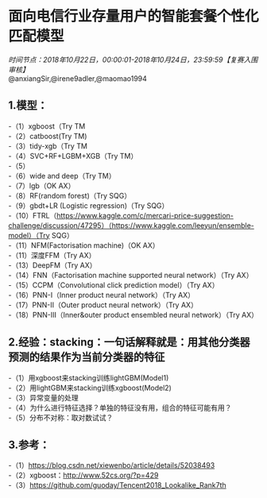 # 面向电信行业存量用户的智能套餐个性化匹配模型
*时间节点：2018年10月22日，00:00:01-2018年10月24日，23:59:59【复赛入围审核】*<br>
@anxiangSir,@irene9adler,@maomao1994
## 1.模型：

-（1）xgboost（Try TM<br>
-（2）catboost(Try TM)<br>
-（3）tidy-xgb（Try TM<br>
-（4）SVC+RF+LGBM+XGB（Try TM）<br>
-（5）<br>
-（6）wide and deep（Try TM）<br>
-（7）lgb（OK AX）<br>
-（8）RF(random forest)（Try SQG）<br>
-（9）gbdt+LR (Logistic regression)（Try SQG）<br>
-（10）FTRL（https://www.kaggle.com/c/mercari-price-suggestion-challenge/discussion/47295）（https://www.kaggle.com/leeyun/ensemble-model）（Try SQG）<br>
-（11）NFM(Factorisation machine)（OK AX）<br>
-（11）深度FFM（Try AX）<br>
-（13）DeepFM（Try AX）<br>
-（14）FNN（Factorisation machine supported neural network）（Try AX）<br>
-（15）CCPM（Convolutional click prediction model）（Try AX）<br>
-（16）PNN-I（Inner product neural network）（Try AX）<br>
-（17）PNN-II（Outer product neural network）（Try AX）<br>
-（18）PNN-III（Inner&outer product ensembled neural network）（Try AX）<br>
## 2.经验：stacking：一句话解释就是：用其他分类器预测的结果作为当前分类器的特征

-（1）用xgboost来stacking训练lightGBM(Model1)<br>
-（2）用lightGBM来stacking训练xgboost(Model2)<br>
-（3）异常变量的处理<br>
-（4）为什么进行特征选择？单独的特征没有用，组合的特征可能有用？<br>
-（5）分布不对称：取对数试试？<br>

## 3.参考：

-（1）https://blog.csdn.net/xiewenbo/article/details/52038493 <br>
-（2）xgboost：http://www.52cs.org/?p=429 <br>
-（3）https://github.com/guoday/Tencent2018_Lookalike_Rank7th <br>












